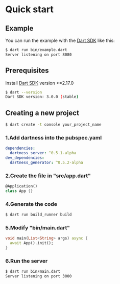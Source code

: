 # Quick start

## Example

You can run the example with the [Dart SDK](https://dart.dev/get-dart)
like this:

```bash
$ dart run bin/example.dart
Server listening on port 8080
```

## Prerequisites

Install [Dart SDK](https://dart.dev/get-dart) version >=2.17.0

```bash
$ dart --version            
Dart SDK version: 3.0.0 (stable)
```

## Creating a new project

```bash
$ dart create -t console your_project_name
```

### 1.Add dartness into the pubspec.yaml

```yaml
dependencies:
  dartness_server: ^0.5.1-alpha
dev_dependencies:
  dartness_generator: ^0.5.2-alpha
```

### 2.Create the file in "src/app.dart"

```dart
@Application()
class App {}
```

### 4.Generate the code

```bash
$ dart run build_runner build
```

### 5.Modify "bin/main.dart"
```dart
void main(List<String> args) async {
  await App().init();
}
```

### 6.Run the server

```bash
$ dart run bin/main.dart
Server listening on port 3000
```

